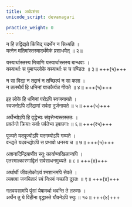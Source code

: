 ```yaml
---
title: अर्थप्रशंसा
unicode_script: devanagari

practice_weight: 0
---
```


न हि तद्विद्यते किंचिद् यदर्थेन न सिध्यति ।  
यत्नेन मतिमांस्तस्मादर्थमेकं प्रसाधयेत् ॥ २॥

यस्यार्थास्तस्य मित्राणि यस्यार्थास्तस्य बान्धवाः ।  
यस्यार्थाः स पुमाꣳल्लोके यस्यार्थाः स च पण्डितः ॥ ३॥ +++(५)+++

न सा विद्या न तद्दानं न तच्छिल्पं न सा कला ।  
न तत्स्थैर्यं हि धनिनां याचकैर्यन्न गीयते ॥ ४॥ +++(५)+++

इह लोके हि धनिनां परोऽपि स्वजनायते ।  
स्वजनोऽपि दरिद्राणां सर्वदा दुर्जनायते ॥ ५॥ +++(५)+++

अर्थेभ्योऽपि हि वृद्धेभ्यः संवृत्तेभ्यस्तस्ततः ।  
प्रवर्तन्ते क्रियाः सर्वाः पर्वतेभ्य इवापगाः ॥ ६॥ +++(र५)+++

पूज्यते यदपूज्योऽपि यदगम्योऽपि गम्यते ।  
वन्द्यते यदवन्द्योऽपि स प्रभावो धनस्य च ॥ ७॥ +++(५)+++

अशनादिन्द्रियाणीव स्युः कार्याण्यखिलान्यपि ।  
एतस्मात्कारणाद्वित्तं सर्वसाधनमुच्यते ॥ ८॥ +++(४)+++

अर्थार्थी जीवलोकोऽयं श्मशानमपि सेवते ।  
त्यक्त्वा जनयितारं स्वं निःस्वं गच्छति दूरतः ॥ ९॥ +++(४)+++

गतवयसामपि पुंसां येषामर्था भवन्ति ते तरुणाः ।  
अर्थेन तु ये विहीना वृद्धास्ते यौवनेऽपि स्युः ॥ १०॥ +++(४)+++
